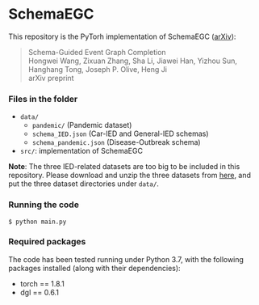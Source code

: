 # SchemaEGC

This repository is the PyTorh implementation of SchemaEGC ([arXiv](https://arxiv.org/abs/2206.02921)):
> Schema-Guided Event Graph Completion  
Hongwei Wang, Zixuan Zhang, Sha Li, Jiawei Han, Yizhou Sun, Hanghang Tong, Joseph P. Olive, Heng Ji  
arXiv preprint


### Files in the folder

- `data/`
  - `pandemic/` (Pandemic dataset)
  - `schema_IED.json` (Car-IED and General-IED schemas)
  - `schema_pandemic.json` (Disease-Outbreak schema)
- `src/`: implementation of SchemaEGC

__Note__: The three IED-related datasets are too big to be included in this repository.
Please download and unzip the three datasets from [here](https://drive.google.com/file/d/1Aem6z7OgQ_EN-Ye8Spg6aO3MbufUNoOE/view?usp=sharing), and put the three dataset directories under `data/`.



### Running the code

```
$ python main.py
```


### Required packages

The code has been tested running under Python 3.7, with the following packages installed (along with their dependencies):

- torch == 1.8.1
- dgl == 0.6.1
